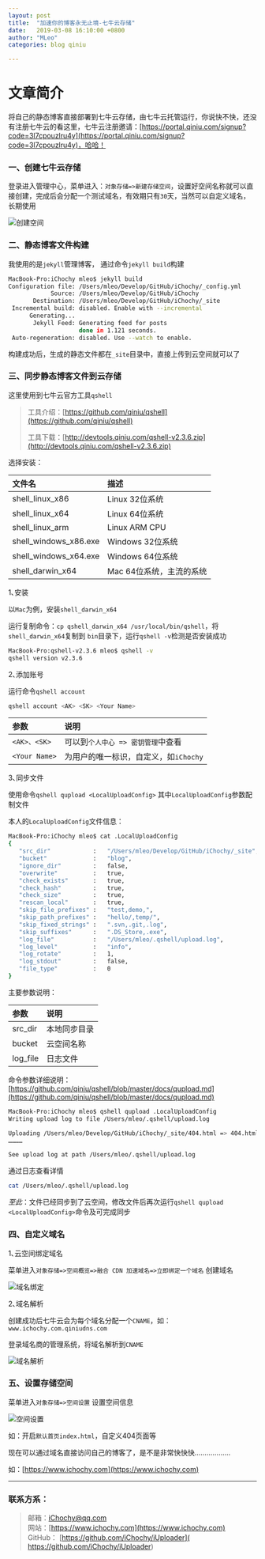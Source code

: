 ```yaml
---
layout: post
title:  "加速你的博客永无止境-七牛云存储"
date:   2019-03-08 16:10:00 +0800
author: "MLeo"
categories: blog qiniu

---
```



# 文章简介
将自己的静态博客直接部署到七牛云存储，由七牛云托管运行，你说快不快，还没有注册七牛云的看这里，七牛云注册邀请：[https://portal.qiniu.com/signup?code=3l7cpouzlru4y](https://portal.qiniu.com/signup?code=3l7cpouzlru4y)，哈哈！

### 一、创建七牛云存储
登录进入管理中心，菜单进入：`对象存储=>新建存储空间`，设置好空间名称就可以直接创建，完成后会分配一个测试域名，有效期只有`30`天，当然可以自定义域名，长期使用

![创建空间](http://images.ichochy.com/%E5%88%9B%E5%BB%BA%E7%A9%BA%E9%97%B4.png)

### 二、静态博客文件构建
我使用的是`jekyll`管理博客， 通过命令`jekyll build`构建

```bash
MacBook-Pro:iChochy mleo$ jekyll build
Configuration file: /Users/mleo/Develop/GitHub/iChochy/_config.yml
            Source: /Users/mleo/Develop/GitHub/iChochy
       Destination: /Users/mleo/Develop/GitHub/iChochy/_site
 Incremental build: disabled. Enable with --incremental
      Generating...
       Jekyll Feed: Generating feed for posts
                    done in 1.121 seconds.
 Auto-regeneration: disabled. Use --watch to enable.
```
构建成功后，生成的静态文件都在`_site`目录中，直接上传到云空间就可以了


### 三、同步静态博客文件到云存储
这里使用到七牛云官方工具`qshell`

> 工具介绍：[https://github.com/qiniu/qshell](https://github.com/qiniu/qshell)
>
> 工具下载：[http://devtools.qiniu.com/qshell-v2.3.6.zip](http://devtools.qiniu.com/qshell-v2.3.6.zip)

选择安装：

|文件名|描述|
|:---|:---|
|shell_linux_x86	   | Linux 32位系统            |
|shell_linux_x64	   | Linux 64位系统            |
|shell_linux_arm	   | Linux ARM CPU             |
|shell_windows_x86.exe | Windows 32位系统          |
|shell_windows_x64.exe | Windows 64位系统          |
|shell_darwin_x64	   | Mac 64位系统，主流的系统  |


1､安装

以`Mac`为例，安装`shell_darwin_x64`

运行复制命令：`cp qshell_darwin_x64 /usr/local/bin/qshell`，将`shell_darwin_x64`复制到 `bin`目录下，运行`qshell -v`检测是否安装成功


```bash
MacBook-Pro:qshell-v2.3.6 mleo$ qshell -v
qshell version v2.3.6
```
2､添加账号

运行命令`qshell account`
```bash
qshell account <AK> <SK> <Your Name>
```

|参数|说明|
|:---|:---|
|`<AK>、<SK>`|可以到`个人中心 => 密钥管理`中查看|
|`<Your Name>`|为用户的唯一标识，自定义，如`iChochy`|



3､同步文件 

使用命令`qshell qupload <LocalUploadConfig>`
其中`LocalUploadConfig`参数配制文件

本人的`LocalUploadConfig`文件信息：
```bash
MacBook-Pro:iChochy mleo$ cat .LocalUploadConfig
{
   "src_dir"            :   "/Users/mleo/Develop/GitHub/iChochy/_site",
   "bucket"             :   "blog",
   "ignore_dir"         :   false,
   "overwrite"          :   true,
   "check_exists"       :   true,
   "check_hash"         :   true,
   "check_size"         :   true,
   "rescan_local"       :   true,
   "skip_file_prefixes" :   "test,demo,",
   "skip_path_prefixes" :   "hello/,temp/",
   "skip_fixed_strings" :   ".svn,.git,.log",
   "skip_suffixes"      :   ".DS_Store,.exe",
   "log_file"           :   "/Users/mleo/.qshell/upload.log",
   "log_level"          :   "info",
   "log_rotate"         :   1,
   "log_stdout"         :   false,
   "file_type"          :   0
}

```
主要参数说明：

|参数|说明|
|:---|:---|
|src_dir|本地同步目录|
|bucket|云空间名称|
|log_file|日志文件|


命令参数详细说明：[https://github.com/qiniu/qshell/blob/master/docs/qupload.md](https://github.com/qiniu/qshell/blob/master/docs/qupload.md)

```bash
MacBook-Pro:iChochy mleo$ qshell qupload .LocalUploadConfig
Writing upload log to file /Users/mleo/.qshell/upload.log

Uploading /Users/mleo/Develop/GitHub/iChochy/_site/404.html => 404.html [1/67, 1.5%] ...
…………

See upload log at path /Users/mleo/.qshell/upload.log
```
通过日志查看详情
```bash
cat /Users/mleo/.qshell/upload.log
```
*至此*：文件已经同步到了云空间，修改文件后再次运行`qshell qupload <LocalUploadConfig>`命令及可完成同步

### 四、自定义域名
1､云空间绑定域名

菜单进入`对象存储=>空间概览=>融合 CDN 加速域名=>立即绑定一个域名` 创建域名

![域名绑定](http://images.ichochy.com/%E5%9F%9F%E5%90%8D%E7%BB%91%E5%AE%9A.png)

2､域名解析

创建成功后七牛云会为每个域名分配一个`CNAME`，如：`www.ichochy.com.qiniudns.com`

登录域名商的管理系统，将域名解析到`CNAME`

![域名解析](http://images.ichochy.com/%E5%9F%9F%E5%90%8D%E8%A7%A3%E6%9E%90.png)

### 五、设置存储空间

菜单进入`对象存储=>空间设置` 设置空间信息


![空间设置](http://images.ichochy.com/%E7%A9%BA%E9%97%B4%E8%AE%BE%E7%BD%AE.png)

如：开启`默认首页index.html`，自定义404页面等 

现在可以通过域名直接访问自己的博客了，是不是非常快快快………………

如：[https://www.ichochy.com](https://www.ichochy.com)



---
### 联系方系：  
> 邮箱：[iChochy@qq.com](mailto:iChochy@qq.com)   
> 网站：[https://www.ichochy.com](https://www.ichochy.com)  
> GitHub： [https://github.com/iChochy/iUploader]( https://github.com/iChochy/iUploader) 